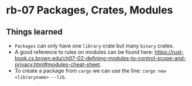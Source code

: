 # rb-07 Packages, Crates, Modules

## Things learned

- `Packages` can only have one `library` crate but
  many `binary` crates.
- A good reference to rules on modules can be found
  here: https://rust-book.cs.brown.edu/ch07-02-defining-modules-to-control-scope-and-privacy.html#modules-cheat-sheet.
- To create a package from `cargo` we can use the line:
  `cargo new <libraryname> --lib`.
